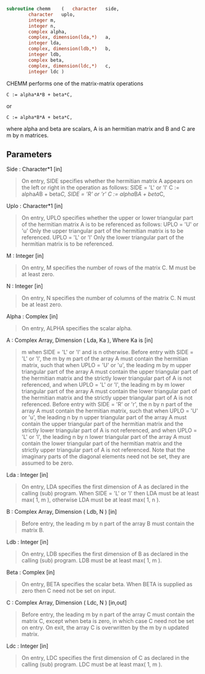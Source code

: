 ```fortran
subroutine chemm	(	character	side,
		character	uplo,
		integer	m,
		integer	n,
		complex	alpha,
		complex, dimension(lda,*)	a,
		integer	lda,
		complex, dimension(ldb,*)	b,
		integer	ldb,
		complex	beta,
		complex, dimension(ldc,*)	c,
		integer	ldc )
```

 CHEMM  performs one of the matrix-matrix operations

    C := alpha*A*B + beta*C,

 or

    C := alpha*B*A + beta*C,

 where alpha and beta are scalars, A is an hermitian matrix and  B and
 C are m by n matrices.

## Parameters
Side : Character*1 [in]
> On entry,  SIDE  specifies whether  the  hermitian matrix  A
> appears on the  left or right  in the  operation as follows:
> SIDE = 'L' or 'l'   C := alpha*A*B + beta*C,
> SIDE = 'R' or 'r'   C := alpha*B*A + beta*C,

Uplo : Character*1 [in]
> On  entry,   UPLO  specifies  whether  the  upper  or  lower
> triangular  part  of  the  hermitian  matrix   A  is  to  be
> referenced as follows:
> UPLO = 'U' or 'u'   Only the upper triangular part of the
> hermitian matrix is to be referenced.
> UPLO = 'L' or 'l'   Only the lower triangular part of the
> hermitian matrix is to be referenced.

M : Integer [in]
> On entry,  M  specifies the number of rows of the matrix  C.
> M  must be at least zero.

N : Integer [in]
> On entry, N specifies the number of columns of the matrix C.
> N  must be at least zero.

Alpha : Complex [in]
> On entry, ALPHA specifies the scalar alpha.

A : Complex Array, Dimension ( Lda, Ka ), Where Ka is [in]
> m  when  SIDE = 'L' or 'l'  and is n  otherwise.
> Before entry  with  SIDE = 'L' or 'l',  the  m by m  part of
> the array  A  must contain the  hermitian matrix,  such that
> when  UPLO = 'U' or 'u', the leading m by m upper triangular
> part of the array  A  must contain the upper triangular part
> of the  hermitian matrix and the  strictly  lower triangular
> part of  A  is not referenced,  and when  UPLO = 'L' or 'l',
> the leading  m by m  lower triangular part  of the  array  A
> must  contain  the  lower triangular part  of the  hermitian
> matrix and the  strictly upper triangular part of  A  is not
> referenced.
> Before entry  with  SIDE = 'R' or 'r',  the  n by n  part of
> the array  A  must contain the  hermitian matrix,  such that
> when  UPLO = 'U' or 'u', the leading n by n upper triangular
> part of the array  A  must contain the upper triangular part
> of the  hermitian matrix and the  strictly  lower triangular
> part of  A  is not referenced,  and when  UPLO = 'L' or 'l',
> the leading  n by n  lower triangular part  of the  array  A
> must  contain  the  lower triangular part  of the  hermitian
> matrix and the  strictly upper triangular part of  A  is not
> referenced.
> Note that the imaginary parts  of the diagonal elements need
> not be set, they are assumed to be zero.

Lda : Integer [in]
> On entry, LDA specifies the first dimension of A as declared
> in the  calling (sub) program. When  SIDE = 'L' or 'l'  then
> LDA must be at least  max( 1, m ), otherwise  LDA must be at
> least max( 1, n ).

B : Complex Array, Dimension ( Ldb, N ) [in]
> Before entry, the leading  m by n part of the array  B  must
> contain the matrix B.

Ldb : Integer [in]
> On entry, LDB specifies the first dimension of B as declared
> in  the  calling  (sub)  program.   LDB  must  be  at  least
> max( 1, m ).

Beta : Complex [in]
> On entry,  BETA  specifies the scalar  beta.  When  BETA  is
> supplied as zero then C need not be set on input.

C : Complex Array, Dimension ( Ldc, N ) [in,out]
> Before entry, the leading  m by n  part of the array  C must
> contain the matrix  C,  except when  beta  is zero, in which
> case C need not be set on entry.
> On exit, the array  C  is overwritten by the  m by n updated
> matrix.

Ldc : Integer [in]
> On entry, LDC specifies the first dimension of C as declared
> in  the  calling  (sub)  program.   LDC  must  be  at  least
> max( 1, m ).

